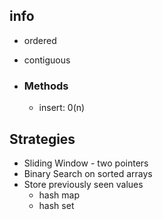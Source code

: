 ## info

- ordered
- contiguous

- ### Methods
  - insert: 0(n)

## Strategies

- Sliding Window - two pointers
- Binary Search on sorted arrays
- Store previously seen values
  - hash map
  - hash set
